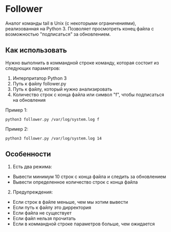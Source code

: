 # Follower
Аналог команды tail в Unix (с некоторыми ограничениями),
реализованная на Python 3.
Позволяет просмотреть конец файла
с возможностью "подписаться" за обновлением.

## Как использовать ##
Нужно выполнить в коммандной строке команду,
которая состоит из следующих параметров: 

1) Интерпритатор Python 3 
2) Путь к файлу follower.py
3) Путь к файлу, который нужно анализировать
4) Количество строк с конца файла или символ "f", чтобы подписаться на обновления

Пример 1:

    python3 follower.py /var/log/system.log f
    
Пример 2:

    python3 follower.py /var/log/system.log 14
    

## Особенности ##

1) Есть два режима: 
* Вывести минимум 10 строк с конца файла и следить за обновлением
* Вывести определенное количество строк с конца файла

2) Предупреждения:
* Если строк в файле меньше, чем мы хотим вывести
* Если путь к файлу это дирректория
* Если файла не существует
* Если файл нельзя прочитать
* Если в коммандной строке параметров больше, чем ожидается
